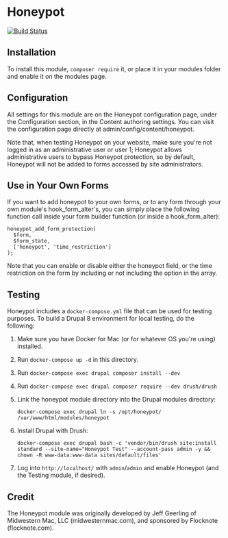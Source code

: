 
# Honeypot

[![Build Status](https://travis-ci.org/geerlingguy/drupal-honeypot.svg?branch=8.x-1.x)](https://travis-ci.org/geerlingguy/drupal-honeypot)


## Installation

To install this module, `composer require` it, or  place it in your modules
folder and enable it on the modules page.


## Configuration

All settings for this module are on the Honeypot configuration page, under the
Configuration section, in the Content authoring settings. You can visit the
configuration page directly at admin/config/content/honeypot.

Note that, when testing Honeypot on your website, make sure you're not logged in
as an administrative user or user 1; Honeypot allows administrative users to
bypass Honeypot protection, so by default, Honeypot will not be added to forms
accessed by site administrators.


## Use in Your Own Forms

If you want to add honeypot to your own forms, or to any form through your own
module's hook_form_alter's, you can simply place the following function call
inside your form builder function (or inside a hook_form_alter):

    honeypot_add_form_protection(
      $form,
      $form_state,
      ['honeypot', 'time_restriction']
    );

Note that you can enable or disable either the honeypot field, or the time
restriction on the form by including or not including the option in the array.


## Testing

Honeypot includes a `docker-compose.yml` file that can be used for testing purposes. To build a Drupal 8 environment for local testing, do the following:

  1. Make sure you have Docker for Mac (or for whatever OS you're using) installed.
  1. Run `docker-compose up -d` in this directory.
  1. Run `docker-compose exec drupal composer install --dev`
  1. Run `docker-compose exec drupal composer require --dev drush/drush`
  1. Link the honeypot module directory into the Drupal modules directory:

     ```
     docker-compose exec drupal ln -s /opt/honeypot/ /var/www/html/modules/honeypot
     ```

  1. Install Drupal with Drush:

     ```
     docker-compose exec drupal bash -c 'vendor/bin/drush site:install standard --site-name="Honeypot Test" --account-pass admin -y && chown -R www-data:www-data sites/default/files'
     ```

  1. Log into `http://localhost/` with `admin`/`admin` and enable Honeypot (and the Testing module, if desired).

## Credit

The Honeypot module was originally developed by Jeff Geerling of Midwestern Mac,
LLC (midwesternmac.com), and sponsored by Flocknote (flocknote.com).
